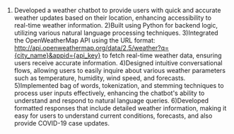1) Developed a weather chatbot to provide users with quick and accurate weather updates based on their location, enhancing accessibility to real-time weather information.
2)Built using Python for backend logic, utilizing various natural language processing techniques.
3)Integrated the OpenWeatherMap API using the URL format: http://api.openweathermap.org/data/2.5/weather?q={city_name}&appid={api_key} to fetch real-time weather data, ensuring users receive accurate information.
4)Designed intuitive conversational flows, allowing users to easily inquire about various weather parameters such as temperature, humidity, wind speed, and forecasts.
5)Implemented bag of words, tokenization, and stemming techniques to process user inputs effectively, enhancing the chatbot's ability to understand and respond to natural language queries.
6)Developed formatted responses that include detailed weather information, making it easy for users to understand current conditions, forecasts, and also provide COVID-19 case updates.
